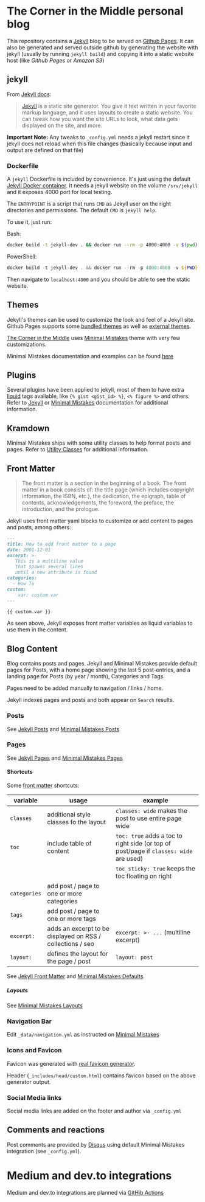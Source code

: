 # The Corner in the Middle personal blog

This repository contains a [Jekyll](https://jekyllrb.com/) blog to be served on [Github Pages](https://pages.github.com/).
It can also be generated  and served outside github by generating the website with jekyll (usually by 
running `jekyll build`) and copying it into a static website host (like _Github Pages_ or _Amazon S3_)

## jekyll

From [Jekyll docs](https://jekyllrb.com/docs/):
> [Jekyll](https://jekyllrb.com/) is a static site generator. You give it text written in your favorite markup language, 
> and it uses layouts to create a static website. 
> You can tweak how you want the site URLs to look, what data gets displayed on the site, and more.

**Important Note:** Any tweaks to `_config.yml` needs a jekyll restart since it jekyll does not reload when this file
changes (basically because input and output are defined on that file)

### Dockerfile

A `jekyll` Dockerfile is included by convenience. It's just using the default [Jekyll Docker container](https://github.com/envygeeks/jekyll-docker).
It needs a jekyll website on the volume `/srv/jekyll` and it exposes 4000 port for local testing.

The `ENTRYPOINT` is a script that runs `CMD` as Jekyll user on the right directories and permissions.
The default `CMD` is `jekyll help`. 

To use it, just run:

Bash:
```bash
docker build -t jekyll-dev . && docker run --rm -p 4000:4000 -v $(pwd):/srv/jekyll jekyll-dev jekyll serve
```

PowerShell:
```powershell
docker build -t jekyll-dev . && docker run --rm -p 4000:4000 -v ${PWD}:/srv/jekyll jekyll-dev jekyll serve
```

Then navigate to `localhost:4000` and you should be able to see the static website.

## Themes

Jekyll's themes can be used to customize the look and feel of a Jekyll site. Github Pages supports some [bundled themes](https://pages.github.com/themes/)
as well as [external themes](https://github.blog/2017-11-29-use-any-theme-with-github-pages/).

[The Corner in the Middle](https://www.cornerinthemiddle.com) uses [Minimal Mistakes](https://github.com/mmistakes/minimal-mistakes) 
theme with very few customizations.

Minimal Mistakes documentation and examples can be found [here](https://mmistakes.github.io/minimal-mistakes/)

## Plugins

Several plugins have been applied to jekyll, most of them to have extra [liquid](https://github.com/Shopify/liquid) tags
available, like `{% gist <gist_id> %}`, `<% figure %>` and others. Refer to [Jekyll](https://jekyllrb.com/docs/liquid/) 
or [Minimal Mistakes](https://mmistakes.github.io/minimal-mistakes/docs/helpers/) documentation for additional 
information.

## Kramdown

Minimal Mistakes ships with some utility classes to help format posts and pages.
Refer to [Utility Classes](https://mmistakes.github.io/minimal-mistakes/docs/utility-classes/) for additional 
information.

## Front Matter

> The front matter is a section in the beginning of a book. 
> The front matter in a book consists of: the title page (which includes copyright information, the ISBN, etc.), 
> the dedication, the epigraph, table of contents, acknowledgements, the foreword, the preface, the introduction, 
> and the prologue.

Jekyll uses front matter yaml blocks to customize or add content to pages and posts, among others:

```markdown
---
title: How to add front matter to a page
date: 2001-12-01
excerpt: >-
   This is a multiline value
   that spawns several lines
   until a new attribute is found
categories:
  - How To
custom:
    var: custom var
---

{{ custom.var }} 
```

As seen above, Jekyll exposes front matter variables as liquid variables to use them in the content.

## Blog Content

Blog contains posts and pages. Jekyll and Minimal Mistakes provide default pages for Posts, with a home page showing the
last 5 post-entries, and a landing page for Posts (by year / month), Categories and Tags.

Pages need to be added manually to navigation / links / home.

Jekyll indexes pages and posts and both appear on `Search` results.

### Posts

See [Jekyll Posts](https://jekyllrb.com/docs/posts/) and [Minimal Mistakes Posts](https://mmistakes.github.io/minimal-mistakes/docs/posts/)


### Pages

See [Jekyll Pages](https://jekyllrb.com/docs/pages/) and [Minimal Mistakes Pages](https://mmistakes.github.io/minimal-mistakes/docs/pages/)

#### Shortcuts
Some [front matter](https://jekyllrb.com/docs/front-matter/) shortcuts:

|variable|usage|example|
|---|---------|---|
| `classes` | additional style classes fo the layout | `classes: wide` makes the post to use entire page wide |
| `toc` | include table of content |`toc: true` adds a toc to right side (or top of post/page if `classes: wide` are used)|
|   |   | `toc_sticky: true` keeps the toc floating on right|
| `categories` | add post / page to one or more categories | |
| `tags` | add post / page to one or more tags | |
| `excerpt:` | adds an excerpt to be displayed on RSS / collections / seo | `excerpt: >- ...` (multiline excerpt)  |
| `layout:` | defines the layout for the page / post | `layout: post` |

See [Jekyll Front Matter](https://jekyllrb.com/docs/front-matter/) and [Minimal Mistakes Defaults](https://mmistakes.github.io/minimal-mistakes/docs/configuration/#front-matter-defaults).

##### Layouts

See [Minimal Mistakes Layouts](https://mmistakes.github.io/minimal-mistakes/docs/layouts/)

### Navigation Bar

Edit `_data/navigation.yml` as instructed on [Minimal Mistakes](https://mmistakes.github.io/minimal-mistakes/docs/navigation/)

### Icons and Favicon

Favicon was generated with [real favicon generator](https://realfavicongenerator.net/).

Header (`_includes/head/custom.html`) contains favicon based on the above generator output. 

### Social Media links

Social media links are added on the footer and author via `_config.yml`

## Comments and reactions

Post comments are provided by [Disqus](https://disqus.com/) using default Minimal Mistakes integration (see `_config.yml`).

# Medium and dev.to integrations

Medium and dev.to integrations are planned via [GitHib Actions](https://github.com/features/actions)
